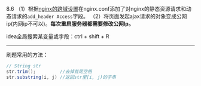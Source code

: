 8.6
（1）根据[nginx的跨域设置](https://blog.csdn.net/ouyida3/article/details/86771683)在nginx.conf添加了对nginx的静态资源请求和动态请求的`add_header Access`字段。
（2）将页面发起ajax请求的对象变成公网ip(内网ip不可以)。**每次重启服务器都需要修改公网Ip。**

idea全局搜索某变量或字段：ctrl + shift + R 

***

刷题常用的方法：

```java
// String str
str.trim();  		//去掉首尾空格
str.substring(i, j)	//返回str里[i, j)的子串
    
```

